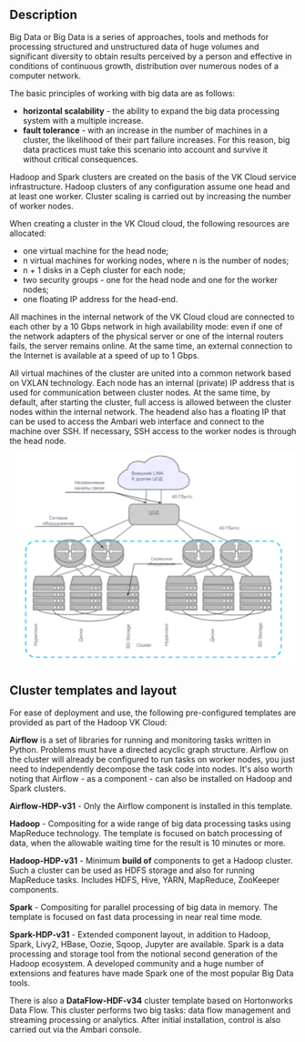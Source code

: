 ## Description

Big Data or Big Data is a series of approaches, tools and methods for processing structured and unstructured data of huge volumes and significant diversity to obtain results perceived by a person and effective in conditions of continuous growth, distribution over numerous nodes of a computer network.

The basic principles of working with big data are as follows:

- **horizontal scalability** - the ability to expand the big data processing system with a multiple increase.
- **fault tolerance** - with an increase in the number of machines in a cluster, the likelihood of their part failure increases. For this reason, big data practices must take this scenario into account and survive it without critical consequences.

Hadoop and Spark clusters are created on the basis of the VK Cloud service infrastructure. Hadoop clusters of any configuration assume one head and at least one worker. Cluster scaling is carried out by increasing the number of worker nodes.

When creating a cluster in the VK Cloud cloud, the following resources are allocated:

- one virtual machine for the head node;
- n virtual machines for working nodes, where n is the number of nodes;
- n + 1 disks in a Ceph cluster for each node;
- two security groups - one for the head node and one for the worker nodes;
- one floating IP address for the head-end.

All machines in the internal network of the VK Cloud cloud are connected to each other by a 10 Gbps network in high availability mode: even if one of the network adapters of the physical server or one of the internal routers fails, the server remains online. At the same time, an external connection to the Internet is available at a speed of up to 1 Gbps.

All virtual machines of the cluster are united into a common network based on VXLAN technology. Each node has an internal (private) IP address that is used for communication between cluster nodes. At the same time, by default, after starting the cluster, full access is allowed between the cluster nodes within the internal network. The headend also has a floating IP that can be used to access the Ambari web interface and connect to the machine over SSH. If necessary, SSH access to the worker nodes is through the head node.

![](./assets/1598477914744-1598477914744-png)

## Cluster templates and layout

For ease of deployment and use, the following pre-configured templates are provided as part of the Hadoop VK Cloud:

**Airflow** is a set of libraries for running and monitoring tasks written in Python. Problems must have a directed acyclic graph structure. Airflow on the cluster will already be configured to run tasks on worker nodes, you just need to independently decompose the task code into nodes. It's also worth noting that Airflow - as a component - can also be installed on Hadoop and Spark clusters.

**Airflow-HDP-v31** - Only the Airflow component is installed in this template.

**Hadoop** - Compositing for a wide range of big data processing tasks using MapReduce technology. The template is focused on batch processing of data, when the allowable waiting time for the result is 10 minutes or more.

**Hadoop-HDP-v31** - Minimum **build of** components to get a Hadoop cluster. Such a cluster can be used as HDFS storage and also for running MapReduce tasks. Includes HDFS, Hive, YARN, MapReduce, ZooKeeper components.

**Spark** - Compositing for parallel processing of big data in memory. The template is focused on fast data processing in near real time mode.

**Spark-HDP-v31** - Extended component layout, in addition to Hadoop, Spark, Livy2, HBase, Oozie, Sqoop, Jupyter are available. Spark is a data processing and storage tool from the notional second generation of the Hadoop ecosystem. A developed community and a huge number of extensions and features have made Spark one of the most popular Big Data tools.

There is also a **DataFlow-HDF-v34** cluster template based on Hortonworks Data Flow. This cluster performs two big tasks: data flow management and streaming processing or analytics. After initial installation, control is also carried out via the Ambari console.
